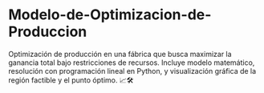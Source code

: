# Modelo-de-Optimizacion-de-Produccion
Optimización de producción en una fábrica que busca maximizar la ganancia total bajo restricciones de recursos. Incluye modelo matemático, resolución con programación lineal en Python, y visualización gráfica de la región factible y el punto óptimo. 📈🛠️
